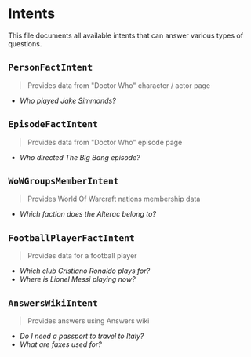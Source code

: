 Intents
=======
This file documents all available intents that can answer various types of questions.

## `PersonFactIntent`
> Provides data from "Doctor Who" character / actor page

* _Who played Jake Simmonds?_

## `EpisodeFactIntent`
> Provides data from "Doctor Who" episode page

* _Who directed The Big Bang episode?_

## `WoWGroupsMemberIntent`
> Provides World Of Warcraft nations membership data

* _Which faction does the Alterac belong to?_

## `FootballPlayerFactIntent`
> Provides data for a football player

* _Which club Cristiano Ronaldo plays for?_
* _Where is Lionel Messi playing now?_

## `AnswersWikiIntent`
> Provides answers using Answers wiki

* _Do I need a passport to travel to Italy?_
* _What are faxes used for?_
